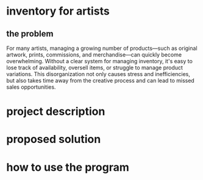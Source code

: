 # inventory for artists
## the problem
For many artists, managing a growing number of products—such as original artwork, prints, commissions, and merchandise—can quickly become overwhelming. Without a clear system for managing inventory, it's easy to lose track of availability, oversell items, or struggle to manage product variations. This disorganization not only causes stress and inefficiencies, but also takes time away from the creative process and can lead to missed sales opportunities.

# project description
# proposed solution
# how to use the program 

